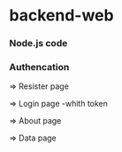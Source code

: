# backend-web

### Node.js code

### Authencation  

=> Resister page

=> Login page
      -whith token

=> About page

=> Data page
